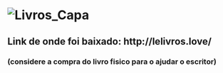 # <img src="http://i64.tinypic.com/2pseuk3.jpg" border="0" alt="Livros_Capa"></a>
<h2>Link de onde foi baixado: http://lelivros.love/</h2>
<h3> (considere a compra do livro fisico para o ajudar o escritor)</h3>
